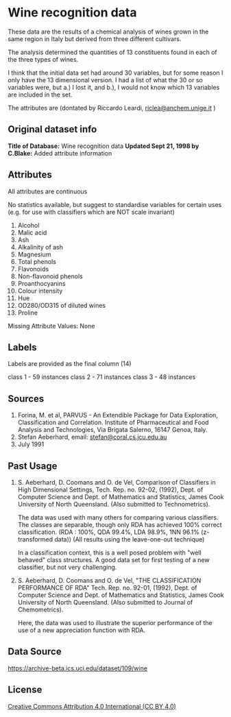 # Wine recognition data

These data are the results of a chemical analysis of wines grown in the same region in Italy but derived from three different cultivars.

The analysis determined the quantities of 13 constituents found in each of the three types of wines. 

I think that the initial data set had around 30 variables, but for some reason I only have the 13 dimensional version. I had a list of what the 30 or so variables were, but a.) I lost it, and b.), I would not know which 13 variables are included in the set.

The attributes are (dontated by Riccardo Leardi, riclea@anchem.unige.it )

## Original dataset info

**Title of Database:** Wine recognition data 
**Updated Sept 21, 1998 by C.Blake:** Added attribute information

## Attributes

All attributes are continuous
	
No statistics available, but suggest to standardise variables for certain uses (e.g. for use with classifiers which are NOT scale invariant)

1) Alcohol
2) Malic acid
3) Ash
4) Alkalinity of ash  
5) Magnesium
6) Total phenols
7) Flavonoids
8) Non-flavonoid phenols
9) Proanthocyanins
10) Colour intensity
11) Hue
12) OD280/OD315 of diluted wines
13) Proline

Missing Attribute Values: None

## Labels

Labels are provided as the final column (14)

class 1 - 59 instances
class 2 - 71 instances
class 3 - 48 instances

## Sources

1. Forina, M. et al, PARVUS - An Extendible Package for Data Exploration, Classification and Correlation. Institute of Pharmaceutical and Food Analysis and Technologies, Via Brigata Salerno, 16147 Genoa, Italy.
2. Stefan Aeberhard, email: stefan@coral.cs.jcu.edu.au
3. July 1991

## Past Usage

1. S. Aeberhard, D. Coomans and O. de Vel, Comparison of Classifiers in High Dimensional Settings, Tech. Rep. no. 92-02, (1992), Dept. of Computer Science and Dept. of Mathematics and Statistics, James Cook University of North Queensland. (Also submitted to Technometrics).

    The data was used with many others for comparing various classifiers. The classes are separable, though only RDA has achieved 100% correct classification. (RDA : 100%, QDA 99.4%, LDA 98.9%, 1NN 96.1% (z-transformed data)) (All results using the leave-one-out technique)

    In a classification context, this is a well posed problem with "well behaved" class structures. A good data set for first testing of a new classifier, but not very challenging.

2. S. Aeberhard, D. Coomans and O. de Vel, "THE CLASSIFICATION PERFORMANCE OF RDA" Tech. Rep. no. 92-01, (1992), Dept. of Computer Science and Dept. of Mathematics and Statistics, James Cook University of North Queensland. (Also submitted to Journal of Chemometrics).

    Here, the data was used to illustrate the superior performance of the use of a new appreciation function with RDA. 

## Data Source

https://archive-beta.ics.uci.edu/dataset/109/wine

## License

[Creative Commons Attribution 4.0 International (CC BY 4.0)](https://creativecommons.org/licenses/by/4.0/legalcode)